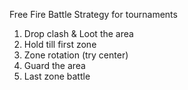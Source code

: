Free Fire Battle Strategy for tournaments

1. Drop clash & Loot the area
2. Hold till first zone
3. Zone rotation (try center)
4. Guard the area
5. Last zone battle